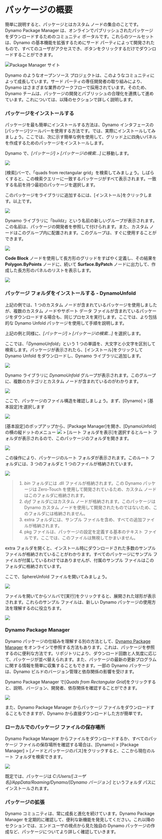 # パッケージの概要 

簡単に説明すると、パッケージとはカスタム ノードの集合のことです。Dynamo Package Manager は、オンラインでパブリッシュされたパッケージをダウンロードするためのコミュニティ ポータルです。これらのツールセットは、Dynamo の基本機能を拡張するためにサード パーティによって開発されたもので、すべてのユーザがアクセスでき、ボタンをクリックするだけでダウンロードすることができます。

![Package Manager サイト](../images/6-2/1/dpm.jpg)

Dynamo のようなオープンソース プロジェクトは、このようなコミュニティによって成長しています。サード パーティの専任開発者の取り組みにより、Dynamo はさまざまな業界のワークフローで採用されています。そのため、Dynamo チームは、パッケージの開発とパブリッシュの合理化を連携して進めています。これについては、以降のセクションで詳しく説明します。

### パッケージをインストールする

パッケージを最も簡単にインストールする方法は、Dynamo インタフェースの[パッケージ]ツールバーを使用する方法です。では、実際にインストールしてみましょう。ここでは、次に示す簡単な例を使用して、グリッド上に四角いパネルを作成するためのパッケージをインストールします。

Dynamo で、_[パッケージ] > [パッケージの検索...]_ に移動します。

![](../images/6-2/1/packageintroduction-installingapackage01.jpg)

[検索]バーで、「quads from rectangular grid」を検索してみましょう。しばらくすると、この検索クエリーに一致するパッケージがすべて表示されます。一致する名前を持つ最初のパッケージを選択します。

このパッケージをライブラリに追加するには、[インストール]をクリックします。以上です。

![](../images/6-2/1/packageintroduction-installingapackage02.jpg)

Dynamo ライブラリに「buildz」という名前の新しいグループが表示されます。この名前は、パッケージの開発者を参照して付けられます。また、カスタム ノードはこのグループ内に配置されます。このグループは、すぐに使用することができます。

![](../images/6-2/1/packageintroduction-installingapackage03.jpg)

**Code Block** ノードを使用して長方形のグリッドをすばやく定義し、その結果を **Polygon.ByPoints** ノードに、続いて **Surface.ByPatch** ノードに出力して、作成した長方形のパネルのリストを表示します。

![](../images/6-2/1/packageintroduction-installingapackage04.jpg)

### パッケージ フォルダをインストールする - DynamoUnfold

上記の例では、1 つのカスタム ノードが含まれているパッケージを使用しましたが、複数のカスタム ノードやサポート データ ファイルが含まれているパッケージをダウンロードする場合も、同じプロセスを実行します。ここでは、より包括的な Dynamo Unfold パッケージを使用して手順を説明します。

上記の例と同様に、_[パッケージ] > [パッケージの検索...]_ を選択します。

ここでは、「_DynamoUnfold_」という 1 つの単語を、大文字と小文字を区別して検索します。パッケージが表示されたら、[インストール]をクリックして Dynamo Unfold をダウンロードし、Dynamo ライブラリに追加します。

![](../images/6-2/1/packageintroduction-installingpackagefolder01.jpg)

Dynamo ライブラリに _DynamoUnfold_ グループが表示されます。このグループに、複数のカテゴリとカスタム ノードが含まれているのがわかります。

![](../images/6-2/1/packageintroduction-installingpackagefolder02.jpg)

ここで、パッケージのファイル構造を確認しましょう。まず、[Dynamo] > [基本設定]を選択します

![](../images/6-2/1/packageintroduction-installingpackagefolder03.jpg)

[基本設定]のポップアップから、[Package Manager]を開き、[DynamoUnfold]の横の縦ドットのメニュー ![](../images/6-2/1/packageintroduction-verticaldotsmenu.jpg) > [ルート フォルダを表示]を選択するとルート フォルダが表示されるので、このパッケージのフォルダを開きます。

![](../images/6-2/1/packageintroduction-installingpackagefolder04.jpg)

この操作により、パッケージのルート フォルダが表示されます。このルート フォルダには、3 つのフォルダと 1 つのファイルが格納されています。

![](../images/6-2/1/packageintroduction-installingpackagefolder05.jpg)

> 1. _bin_ フォルダには .dll ファイルが格納されます。この Dynamo パッケージは Zero-Touch を使用して開発されているため、カスタム ノードはこのフォルダに格納されます。
> 2. _dyf_ フォルダにはカスタム ノードが格納されます。このパッケージは Dynamo カスタム ノードを使用して開発されたものではないため、このフォルダには格納されません。
> 3. extra フォルダには、サンプル ファイルを含め、すべての追加ファイルが格納されます。
> 4. pkg ファイルは、パッケージの設定を定義する基本のテキスト ファイルです。ここでは、このファイルは無視してかまいません。

extra フォルダを開くと、インストール時にダウンロードされた多数のサンプル ファイルが格納されていることがわかります。すべてのパッケージにサンプル ファイルが付属しているわけではありませんが、付属のサンプル ファイルはこのフォルダに格納されています。

ここで、SphereUnfold ファイルを開いてみましょう。

![](../images/6-2/1/rd2.jpg)

ファイルを開いてからソルバで[実行]をクリックすると、展開された球形が表示されます。これらのサンプル ファイルは、新しい Dynamo パッケージの使用方法を理解するのに役立ちます。

![](<../images/6-2/5/packageintroduction-installingpackagefolder07 (1).jpg>)

### Dynamo Package Manager

Dynamo パッケージの仕組みを理解する別の方法として、[Dynamo Package Manager](http://dynamopackages.com) をオンラインで参照する方法もあります。これは、パッケージを参照するのに便利な方法です。リポジトリにより、ダウンロード回数と人気度に応じて、パッケージが並べ替えられます。また、パッケージの最新の更新プログラムに関する情報を簡単に収集することもできます。一部の Dynamo パッケージは、Dynamo ビルドのバージョン管理と依存関係の影響を受けます。

Dynamo Package Manager で[_Quads from Rectangular Grid_]をクリックすると、説明、バージョン、開発者、依存関係を確認することができます。

![](../images/6-2/1/dpm2.jpg)

また、Dynamo Package Manager からパッケージ ファイルをダウンロードすることもできますが、Dynamo から直接ダウンロードした方が簡単です。

### ローカルでのパッケージ ファイルの保存場所

Dynamo Package Manager からファイルをダウンロードするか、すべてのパッケージ ファイルの保存場所を確認する場合は、[Dynamo] > [Package Manager] > [ノードとパッケージのパス]をクリックすると、ここから現在のルート フォルダを検索できます。

![](../images/6-2/1/packageintroduction-installingpackagefolder08.jpg)

既定では、パッケージは _C:/Users/[ユーザ名]/AppData/Roaming/Dynamo/[Dynamo バージョン]_ というフォルダ パスにインストールされます。

### パッケージの拡張

Dynamo コミュニティは、常に成長と進化を続けています。Dynamo Package Manager を定期的に確認して、便利な新機能を発見してください。これ以降のセクションでは、エンドユーザの視点から見た独自の Dynamo パッケージの作成など、パッケージについてより詳しく確認していきます。
